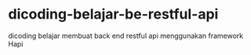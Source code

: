 # dicoding-belajar-be-restful-api
dicoding belajar membuat back end restful api menggunakan framework Hapi

